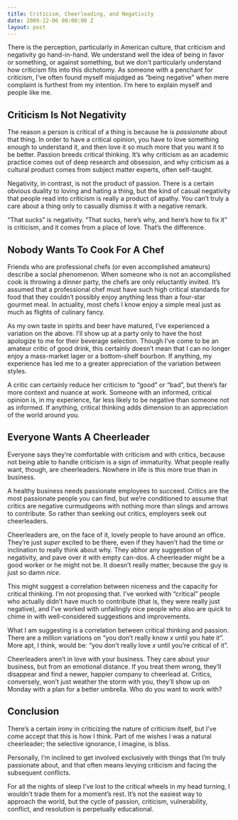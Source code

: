 ```yaml
---
title: Criticism, Cheerleading, and Negativity
date: 2009-12-06 00:00:00 Z
layout: post
---
```





There is the perception, particularly in American culture, that criticism and negativity go hand-in-hand. We understand well the idea of being in favor or something, or against something, but we don’t particularly understand how criticism fits into this dichotomy. As someone with a penchant for criticism, I’ve often found myself misjudged as “being negative” when mere complaint is furthest from my intention. I’m here to explain myself and people like me.

Criticism Is Not Negativity
---------------------------

The reason a person is critical of a thing is because he is *passionate* about that thing. In order to have a critical opinion, you have to love something enough to understand it, and then love it so much more that you want it to be better. Passion breeds critical thinking. It’s why criticism as an academic practice comes out of deep research and obsession, and why criticism as a cultural product comes from subject matter experts, often self-taught.

Negativity, in contrast, is not the product of passion. There is a certain obvious duality to loving and hating a thing, but the kind of casual negativity that people read into criticism is really a product of apathy. You can’t truly a care about a thing only to casually dismiss it with a negative remark.

“That sucks” is negativity. “That sucks, here’s why, and here’s how to fix it” is criticism, and it comes from a place of love. That’s the difference.

Nobody Wants To Cook For A Chef
-------------------------------

Friends who are professional chefs (or even accomplished amateurs) describe a social phenomenon. When someone who is not an accomplished cook is throwing a dinner party, the chefs are only reluctantly invited. It’s assumed that a professional chef must have such high critical standards for food that they couldn’t possibly enjoy anything less than a four-star gourmet meal. In actuality, most chefs I know enjoy a simple meal just as much as flights of culinary fancy.

As my own taste in spirits and beer have matured, I’ve experienced a variation on the above. I’ll show up at a party only to have the host apologize to me for their beverage selection. Though I’ve come to be an amateur critic of good drink, this certainly doesn’t mean that I can no longer enjoy a mass-market lager or a bottom-shelf bourbon. If anything, my experience has led me to a greater appreciation of the variation between styles.

A critic can certainly reduce her criticism to “good” or “bad”, but there’s far more context and nuance at work. Someone with an informed, critical opinion is, in my experience, far less likely to be negative than someone not as informed. If anything, critical thinking adds dimension to an appreciation of the world around you.

Everyone Wants A Cheerleader
----------------------------

Everyone says they’re comfortable with criticism and with critics, because not being able to handle criticism is a sign of immaturity. What people really want, though, are cheerleaders. Nowhere in life is this more true than in business.

A healthy business needs passionate employees to succeed. Critics are the most passionate people you can find, but we’re conditioned to assume that critics are negative curmudgeons with nothing more than slings and arrows to contribute. So rather than seeking out critics, employers seek out cheerleaders.

Cheerleaders are, on the face of it, lovely people to have around an office. They’re just *super* excited to be there, even if they haven’t had the time or inclination to really think about why. They abhor any suggestion of negativity, and pave over it with empty can-dos. A cheerleader might be a good worker or he might not be. It doesn’t really matter, because the guy is just so damn *nice*.

This might suggest a correlation between niceness and the capacity for critical thinking. I’m not proposing that. I’ve worked with “critical” people who actually didn’t have much to contribute (that is, they were really just negative), and I’ve worked with unfailingly nice people who also are quick to chime in with well-considered suggestions and improvements.

What I am suggesting is a correlation between critical thinking and passion. There are a million variations on “you don’t really know *x* until you hate it”. More apt, I think, would be: “you don’t really love *x* until you’re critical of it”.

Cheerleaders aren’t in love with your business. They care about your business, but from an emotional distance. If you treat them wrong, they’ll disappear and find a newer, happier company to cheerlead at. Critics, conversely, won’t just weather the storm with you, they’ll show up on Monday with a plan for a better umbrella. Who do you want to work with?

Conclusion
----------

There’s a certain irony in criticizing the nature of criticism itself, but I’ve come accept that this is how I think. Part of me wishes I was a natural cheerleader; the selective ignorance, I imagine, is bliss.

Personally, I’m inclined to get involved exclusively with things that I’m truly passionate about, and that often means levying criticism and facing the subsequent conflicts.

For all the nights of sleep I’ve lost to the critical wheels in my head turning, I wouldn’t trade them for a moment’s rest. It’s not the easiest way to approach the world, but the cycle of passion, criticism, vulnerability, conflict, and resolution is perpetually educational.
